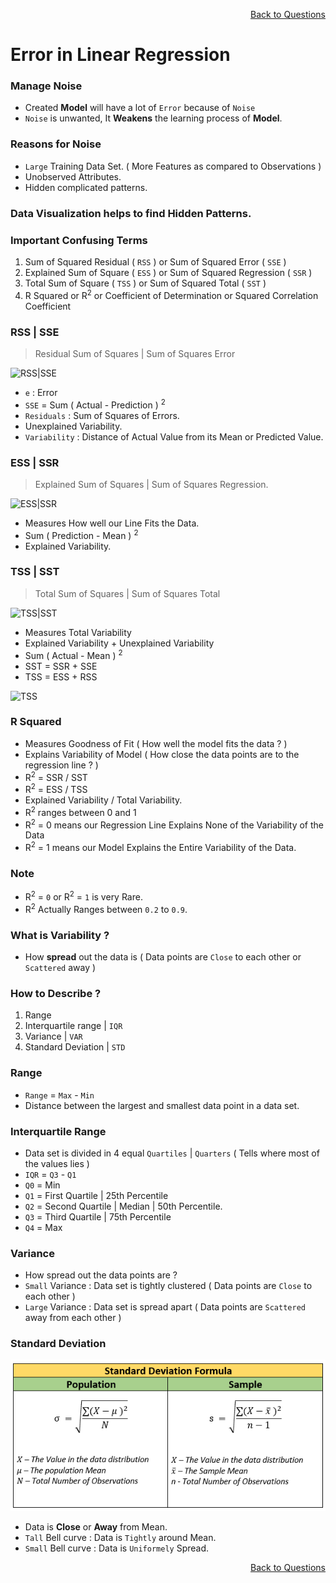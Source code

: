 <p align='right'><a align="right" href="https://github.com/KIRANKUMAR7296/Library/blob/main/Interview.md">Back to Questions</a></p>

# Error in Linear Regression

### Manage Noise
- Created **Model** will have a lot of `Error` because of `Noise`
- `Noise` is unwanted, It **Weakens** the learning process of **Model**.

### Reasons for **Noise**
- `Large` Training Data Set. ( More Features as compared to Observations )  
- Unobserved Attributes. 
- Hidden complicated patterns.

### Data Visualization helps to find Hidden Patterns.

### Important Confusing Terms

1. Sum of Squared Residual ( `RSS` ) or Sum of Squared Error ( `SSE` )
2. Explained Sum of Square ( `ESS` ) or Sum of Squared Regression ( `SSR` )
3. Total Sum of Square ( `TSS` ) or Sum of Squared Total ( `SST` )
4. R Squared or R<sup>2</sup> or Coefficient of Determination or Squared Correlation Coefficient 

### RSS | SSE

> Residual Sum of Squares | Sum of Squares Error

![RSS|SSE](Image/SSE_RSS.jpg)

- `e` : Error
- `SSE` = Sum ( Actual - Prediction ) <sup>2</sup>
- `Residuals` : Sum of Squares of Errors.
- Unexplained Variability.
- `Variability` : Distance of Actual Value from its Mean or Predicted Value.

### ESS | SSR

> Explained Sum of Squares | Sum of Squares Regression.

![ESS|SSR](Image/SSR_ESS.jpg)

- Measures How well our Line Fits the Data.
- Sum ( Prediction - Mean ) <sup>2</sup>
- Explained Variability.

### TSS | SST

> Total Sum of Squares | Sum of Squares Total

![TSS|SST](Image/SST_TSS.jpg)

- Measures Total Variability
- Explained Variability + Unexplained Variability
- Sum ( Actual - Mean ) <sup>2</sup>
- SST = SSR + SSE
- TSS = ESS + RSS

![TSS](Image/All.jpg)

### R Squared

- Measures Goodness of Fit ( How well the model fits the data ? )
- Explains Variability of Model ( How close the data points are to the regression line ? )
- R<sup>2</sup> = SSR / SST
- R<sup>2</sup> = ESS / TSS
- Explained Variability / Total Variability.
- R<sup>2</sup> ranges between 0 and 1
- R<sup>2</sup> = 0 means our Regression Line Explains None of the Variability of the Data
- R<sup>2</sup> = 1 means our Model Explains the Entire Variability of the Data.

### Note

- R<sup>2</sup> = `0` or R<sup>2</sup> = `1` is very Rare.
- R<sup>2</sup> Actually Ranges between `0.2` to `0.9`.

### What is Variability ?

- How **spread** out the data is ( Data points are `Close` to each other or `Scattered` away )

### How to Describe ?

1. Range
2. Interquartile range | `IQR` 
3. Variance | `VAR`
4. Standard Deviation | `STD`

### Range 

- `Range` = `Max` - `Min`
- Distance between the largest and smallest data point in a data set.

### Interquartile Range

- Data set is divided in 4 equal `Quartiles` | `Quarters` ( Tells where most of the values lies )
- `IQR` = `Q3` - `Q1` 
- `Q0` = Min
- `Q1` = First Quartile | 25th Percentile
- `Q2` = Second Quartile | Median | 50th Percentile.
- `Q3` = Third Quartile | 75th Percentile
- `Q4` = Max

### Variance

- How spread out the data points are ?
- `Small` Variance : Data set is tightly clustered ( Data points are `Close` to each other )
- `Large` Variance : Data set is spread apart ( Data points are `Scattered` away from each other )

### Standard Deviation

![STD](Image/STD.png)

- Data is **Close** or **Away** from Mean.
- `Tall` Bell curve : Data is `Tightly` around Mean.
- `Small` Bell curve : Data is `Uniformely` Spread.

<p align='right'><a align="right" href="https://github.com/KIRANKUMAR7296/Library/blob/main/Interview.md">Back to Questions</a></p>

